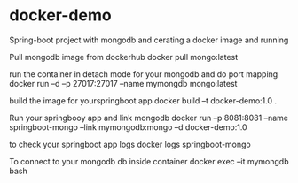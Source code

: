 # docker-demo
Spring-boot project with mongodb and cerating a docker image and running

Pull mongodb image from dockerhub
docker pull mongo:latest

run the container in detach mode  for your mongodb and do port mapping
docker run –d –p 27017:27017 –name mymongdb mongo:latest

build the image for yourspringboot app
docker build –t docker-demo:1.0 .

Run your springbooy app and link mongodb
docker run –p 8081:8081 –name springboot-mongo –link mymongodb:mongo –d docker-demo:1.0

to check your springboot app logs
docker logs springboot-mongo

To connect to your mongodb db inside container 
docker exec –it mymongdb bash
